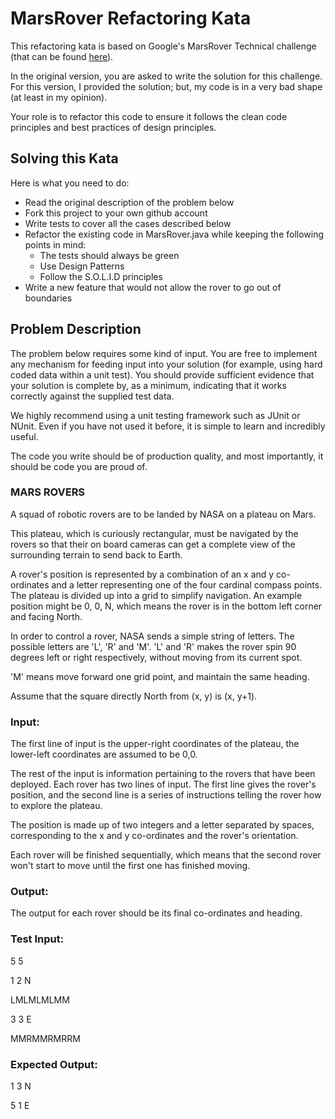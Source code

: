 # MarsRover Refactoring Kata
This refactoring kata is based on Google's MarsRover Technical challenge (that 
can be found [here](https://code.google.com/archive/p/marsrovertechchallenge/)).

In the original version, you are asked to write the solution for this challenge. 
For this version, I provided the solution; but, my code is in a very bad shape 
(at least in my opinion). 

Your role is to refactor this code to ensure it follows the clean code 
principles and best practices of design principles.   

## Solving this Kata

Here is what you need to do: 
* Read the original description of the problem below
* Fork this project to your own github account 
* Write tests to cover all the cases described below  
* Refactor the existing code in MarsRover.java while keeping the following 
points in mind:
    * The tests should always be green
    * Use Design Patterns 
    * Follow the S.O.L.I.D principles 
* Write a new feature that would not allow the rover to go out of boundaries 


## Problem Description

The problem below requires some kind of input. You are free to implement any 
mechanism for feeding input into your solution (for example, using hard coded 
data within a unit test). You should provide sufficient evidence that your 
solution is complete by, as a minimum, indicating that it works correctly 
against the supplied test data.

We highly recommend using a unit testing framework such as JUnit or NUnit. Even
if you have not used it before, it is simple to learn and incredibly useful.

The code you write should be of production quality, and most importantly, it 
should be code you are proud of.

### MARS ROVERS

A squad of robotic rovers are to be landed by NASA on a plateau on Mars.

This plateau, which is curiously rectangular, must be navigated by the rovers 
so that their on board cameras can get a complete view of the surrounding 
terrain to send back to Earth.

A rover's position is represented by a combination of an x and y co-ordinates 
and a letter representing one of the four cardinal compass points. The plateau 
is divided up into a grid to simplify navigation. An example position might be 
0, 0, N, which means the rover is in the bottom left corner and facing North.

In order to control a rover, NASA sends a simple string of letters. The possible
letters are 'L', 'R' and 'M'. 'L' and 'R' makes the rover spin 90 degrees left
or right respectively, without moving from its current spot.

'M' means move forward one grid point, and maintain the same heading.

Assume that the square directly North from (x, y) is (x, y+1).

### Input:

The first line of input is the upper-right coordinates of the plateau, the 
lower-left coordinates are assumed to be 0,0.

The rest of the input is information pertaining to the rovers that have been 
deployed. Each rover has two lines of input. The first line gives the rover's 
position, and the second line is a series of instructions telling the rover 
how to explore the plateau.

The position is made up of two integers and a letter separated by spaces, 
corresponding to the x and y co-ordinates and the rover's orientation.

Each rover will be finished sequentially, which means that the second rover 
won't start to move until the first one has finished moving.

### Output:

The output for each rover should be its final co-ordinates and heading.

### Test Input:

5 5

1 2 N

LMLMLMLMM

3 3 E

MMRMMRMRRM

### Expected Output:

1 3 N

5 1 E
